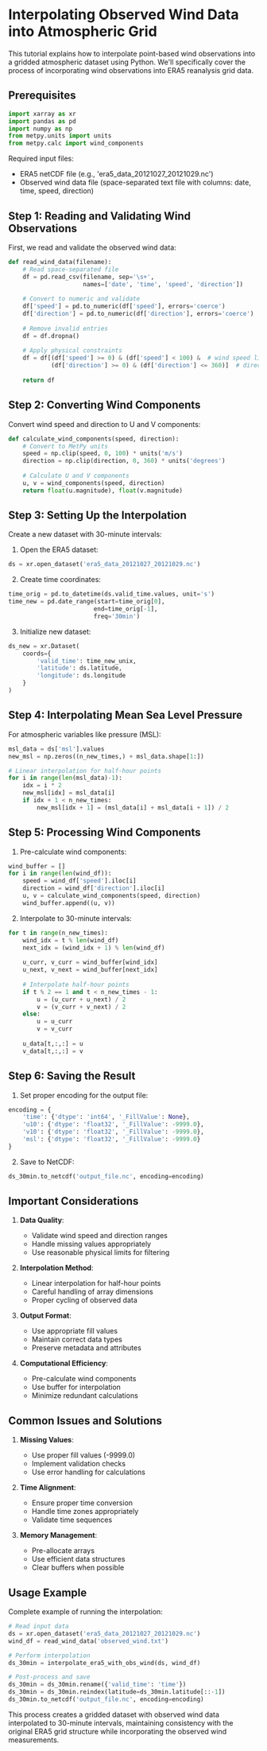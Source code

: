 # Interpolating Observed Wind Data into Atmospheric Grid

This tutorial explains how to interpolate point-based wind observations into a gridded atmospheric dataset using Python. We'll specifically cover the process of incorporating wind observations into ERA5 reanalysis grid data.

## Prerequisites

```python
import xarray as xr
import pandas as pd
import numpy as np
from metpy.units import units
from metpy.calc import wind_components
```

Required input files:
- ERA5 netCDF file (e.g., 'era5_data_20121027_20121029.nc')
- Observed wind data file (space-separated text file with columns: date, time, speed, direction)

## Step 1: Reading and Validating Wind Observations

First, we read and validate the observed wind data:

```python
def read_wind_data(filename):
    # Read space-separated file
    df = pd.read_csv(filename, sep='\s+', 
                     names=['date', 'time', 'speed', 'direction'])
    
    # Convert to numeric and validate
    df['speed'] = pd.to_numeric(df['speed'], errors='coerce')
    df['direction'] = pd.to_numeric(df['direction'], errors='coerce')
    
    # Remove invalid entries
    df = df.dropna()
    
    # Apply physical constraints
    df = df[(df['speed'] >= 0) & (df['speed'] < 100) &  # wind speed limits
            (df['direction'] >= 0) & (df['direction'] <= 360)]  # direction limits
    
    return df
```

## Step 2: Converting Wind Components

Convert wind speed and direction to U and V components:

```python
def calculate_wind_components(speed, direction):
    # Convert to MetPy units
    speed = np.clip(speed, 0, 100) * units('m/s')
    direction = np.clip(direction, 0, 360) * units('degrees')
    
    # Calculate U and V components
    u, v = wind_components(speed, direction)
    return float(u.magnitude), float(v.magnitude)
```

## Step 3: Setting Up the Interpolation

Create a new dataset with 30-minute intervals:

1. Open the ERA5 dataset:
```python
ds = xr.open_dataset('era5_data_20121027_20121029.nc')
```

2. Create time coordinates:
```python
time_orig = pd.to_datetime(ds.valid_time.values, unit='s')
time_new = pd.date_range(start=time_orig[0], 
                        end=time_orig[-1], 
                        freq='30min')
```

3. Initialize new dataset:
```python
ds_new = xr.Dataset(
    coords={
        'valid_time': time_new_unix,
        'latitude': ds.latitude,
        'longitude': ds.longitude
    }
)
```

## Step 4: Interpolating Mean Sea Level Pressure

For atmospheric variables like pressure (MSL):

```python
msl_data = ds['msl'].values
new_msl = np.zeros((n_new_times,) + msl_data.shape[1:])

# Linear interpolation for half-hour points
for i in range(len(msl_data)-1):
    idx = i * 2
    new_msl[idx] = msl_data[i]
    if idx + 1 < n_new_times:
        new_msl[idx + 1] = (msl_data[i] + msl_data[i + 1]) / 2
```

## Step 5: Processing Wind Components

1. Pre-calculate wind components:
```python
wind_buffer = []
for i in range(len(wind_df)):
    speed = wind_df['speed'].iloc[i]
    direction = wind_df['direction'].iloc[i]
    u, v = calculate_wind_components(speed, direction)
    wind_buffer.append((u, v))
```

2. Interpolate to 30-minute intervals:
```python
for t in range(n_new_times):
    wind_idx = t % len(wind_df)
    next_idx = (wind_idx + 1) % len(wind_df)
    
    u_curr, v_curr = wind_buffer[wind_idx]
    u_next, v_next = wind_buffer[next_idx]
    
    # Interpolate half-hour points
    if t % 2 == 1 and t < n_new_times - 1:
        u = (u_curr + u_next) / 2
        v = (v_curr + v_next) / 2
    else:
        u = u_curr
        v = v_curr
        
    u_data[t,:,:] = u
    v_data[t,:,:] = v
```

## Step 6: Saving the Result

1. Set proper encoding for the output file:
```python
encoding = {
    'time': {'dtype': 'int64', '_FillValue': None},
    'u10': {'dtype': 'float32', '_FillValue': -9999.0},
    'v10': {'dtype': 'float32', '_FillValue': -9999.0},
    'msl': {'dtype': 'float32', '_FillValue': -9999.0}
}
```

2. Save to NetCDF:
```python
ds_30min.to_netcdf('output_file.nc', encoding=encoding)
```

## Important Considerations

1. **Data Quality**:
   - Validate wind speed and direction ranges
   - Handle missing values appropriately
   - Use reasonable physical limits for filtering

2. **Interpolation Method**:
   - Linear interpolation for half-hour points
   - Careful handling of array dimensions
   - Proper cycling of observed data

3. **Output Format**:
   - Use appropriate fill values
   - Maintain correct data types
   - Preserve metadata and attributes

4. **Computational Efficiency**:
   - Pre-calculate wind components
   - Use buffer for interpolation
   - Minimize redundant calculations

## Common Issues and Solutions

1. **Missing Values**:
   - Use proper fill values (-9999.0)
   - Implement validation checks
   - Use error handling for calculations

2. **Time Alignment**:
   - Ensure proper time conversion
   - Handle time zones appropriately
   - Validate time sequences

3. **Memory Management**:
   - Pre-allocate arrays
   - Use efficient data structures
   - Clear buffers when possible

## Usage Example

Complete example of running the interpolation:

```python
# Read input data
ds = xr.open_dataset('era5_data_20121027_20121029.nc')
wind_df = read_wind_data('observed_wind.txt')

# Perform interpolation
ds_30min = interpolate_era5_with_obs_wind(ds, wind_df)

# Post-process and save
ds_30min = ds_30min.rename({'valid_time': 'time'})
ds_30min = ds_30min.reindex(latitude=ds_30min.latitude[::-1])
ds_30min.to_netcdf('output_file.nc', encoding=encoding)
```

This process creates a gridded dataset with observed wind data interpolated to 30-minute intervals, maintaining consistency with the original ERA5 grid structure while incorporating the observed wind measurements.
